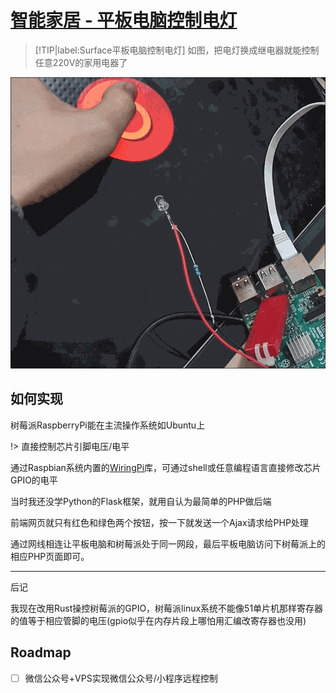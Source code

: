 # [智能家居 - 平板电脑控制电灯](/uncategorized/rpi_gpio.md)

> [!TIP|label:Surface平板电脑控制电灯]
> 如图，把电灯换成继电器就能控制任意220V的家用电器了

![rpi_gpio](rpi_gpio.gif "rpi_gpio")

## 如何实现

树莓派RaspberryPi能在主流操作系统如Ubuntu上

!> 直接控制芯片引脚电压/电平

通过Raspbian系统内置的[WiringPi](http://wiringpi.com/the-gpio-utility/)库，可通过shell或任意编程语言直接修改芯片GPIO的电平

当时我还没学Python的Flask框架，就用自认为最简单的PHP做后端

前端网页就只有红色和绿色两个按钮，按一下就发送一个Ajax请求给PHP处理

通过网线相连让平板电脑和树莓派处于同一网段，最后平板电脑访问下树莓派上的相应PHP页面即可。

---

<i class="fa fa-hashtag"></i>
后记

我现在改用Rust操控树莓派的GPIO，树莓派linux系统不能像51单片机那样寄存器的值等于相应管脚的电压(gpio似乎在内存片段上哪怕用汇编改寄存器也没用)

## Roadmap

- [ ] 微信公众号+VPS实现微信公众号/小程序远程控制
